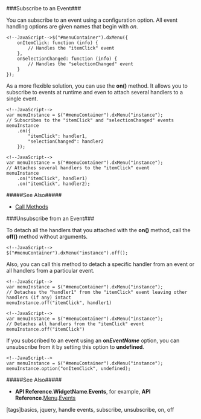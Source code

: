 <div style="height:5px"></div>
###Subscribe to an Event###

You can subscribe to an event using a configuration option. All event handling options are given names that begin with *on*.

    <!--JavaScript-->$("#menuContainer").dxMenu({
        onItemClick: function (info) {
            // Handles the "itemClick" event
        },
        onSelectionChanged: function (info) {
            // Handles the "selectionChanged" event
        }
    });

 As a more flexible solution, you can use the **on()** method. It allows you to subscribe to events at runtime and even to attach several handlers to a single event.

    <!--JavaScript-->
    var menuInstance = $("#menuContainer").dxMenu("instance");
    // Subscribes to the "itemClick" and "selectionChanged" events
    menuInstance
        .on({
            "itemClick": handler1,
            "selectionChanged": handler2
        });

<!-------------->

    <!--JavaScript-->
    var menuInstance = $("#menuContainer").dxMenu("instance");
    // Attaches several handlers to the "itemClick" event
    menuInstance
        .on("itemClick", handler1)
        .on("itemClick", handler2);

#####See Also#####
- [Call Methods](/concepts/00%20Getting%20Started/10%20Widget%20Basics%20-%20jQuery/10%20Call%20Methods.md '/Documentation/Guide/Getting_Started/Widget_Basics_-_jQuery/Call_Methods/')

###Unsubscribe from an Event###

To detach all the handlers that you attached with the **on()** method, call the **off()** method without arguments.

    <!--JavaScript-->
    $("#menuContainer").dxMenu("instance").off();

Also, you can call this method to detach a specific handler from an event or all handlers from a particular event.

    <!--JavaScript-->
    var menuInstance = $("#menuContainer").dxMenu("instance");
    // Detaches the "handler1" from the "itemClick" event leaving other handlers (if any) intact
    menuInstance.off("itemClick", handler1)

<!-------------->

    <!--JavaScript-->
    var menuInstance = $("#menuContainer").dxMenu("instance");
    // Detaches all handlers from the "itemClick" event
    menuInstance.off("itemClick")

If you subscribed to an event using an **on*EventName*** option, you can unsubscribe from it by setting this option to **undefined**.

    <!--JavaScript-->
    var menuInstance = $("#menuContainer").dxMenu("instance");
    menuInstance.option("onItemClick", undefined);

#####See Also#####
- **API Reference**.**WidgetName**.**Events**, for example, **API Reference**.[Menu](/api-reference/10%20UI%20Widgets/dxMenu '/Documentation/ApiReference/UI_Widgets/dxMenu/').[Events](/api-reference/10%20UI%20Widgets/dxMenu/4%20Events '/Documentation/ApiReference/UI_Widgets/dxMenu/Events/')

[tags]basics, jquery, handle events, subscribe, unsubscribe, on, off